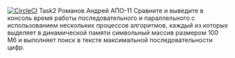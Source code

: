 [![CircleCI](https://circleci.com/gh/Deiklov/parkmail/tree/dev2.svg?style=svg)](https://circleci.com/gh/Deiklov/parkmail/tree/dev2)
Task2 Романов Андрей АПО-11
 Сравните и выведите в консоль время работы последовательного и параллельного с использованием нескольких процессов алгоритмов, каждый из которых выделяет в динамической памяти символьный массив размером 100 Мб и выполняет поиск в тексте максимальной последовательности цифр.